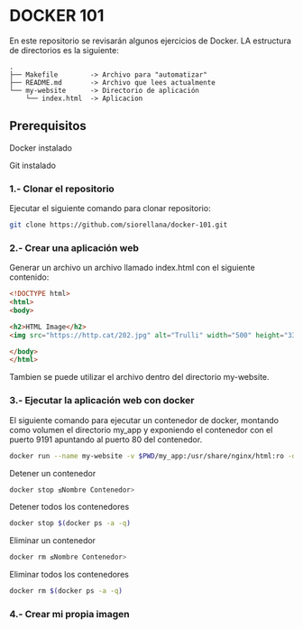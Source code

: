 # DOCKER 101

En este repositorio se revisarán algunos ejercicios de Docker.
LA estructura de directorios es la siguiente:

```output
.
├── Makefile        -> Archivo para "automatizar"
├── README.md       -> Archivo que lees actualmente
└── my-website      -> Directorio de aplicación
    └── index.html  -> Aplicacion
```

## Prerequisitos

Docker instalado

Git instalado

### 1.- Clonar el repositorio

Ejecutar el siguiente comando para clonar repositorio:

```bash
git clone https://github.com/siorellana/docker-101.git
```

### 2.- Crear una aplicación web

Generar un archivo un archivo llamado index.html con el siguiente contenido:

```html
<!DOCTYPE html>
<html>
<body>

<h2>HTML Image</h2>
<img src="https://http.cat/202.jpg" alt="Trulli" width="500" height="333">

</body>
</html>
```

Tambien se puede utilizar el archivo dentro del directorio my-website.

### 3.- Ejecutar la aplicación web con docker

El siguiente comando para ejecutar un contenedor de docker, montando como volumen el directorio my_app y exponiendo el contenedor con el puerto 9191 apuntando al puerto 80 del contenedor.

```bash
docker run --name my-website -v $PWD/my_app:/usr/share/nginx/html:ro -d -p 9191:80 nginx
```

Detener un contenedor

```bash
docker stop ≤Nombre Contenedor>
````

Detener todos los contenedores

```bash
docker stop $(docker ps -a -q)
````

Eliminar un contenedor

```bash
docker rm ≤Nombre Contenedor>
```

Eliminar todos los contenedores

```bash
docker rm $(docker ps -a -q)
```

### 4.- Crear mi propia imagen

